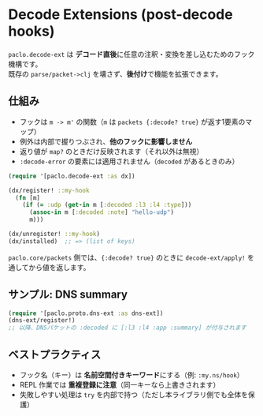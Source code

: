 # Decode Extensions (post-decode hooks)

`paclo.decode-ext` は **デコード直後**に任意の注釈・変換を差し込むためのフック機構です。  
既存の `parse/packet->clj` を壊さず、**後付け**で機能を拡張できます。

## 仕組み

- フックは `m -> m'` の関数（`m` は `packets {:decode? true}` が返す1要素のマップ）
- 例外は内部で握りつぶされ、**他のフックに影響しません**
- 返り値が `map?` のときだけ反映されます（それ以外は無視）
- `:decode-error` の要素には適用されません（`decoded` があるときのみ）

```clojure
(require '[paclo.decode-ext :as dx])

(dx/register! ::my-hook
  (fn [m]
    (if (= :udp (get-in m [:decoded :l3 :l4 :type]))
      (assoc-in m [:decoded :note] "hello-udp")
      m)))

(dx/unregister! ::my-hook)
(dx/installed)  ;; => (list of keys)
```

`paclo.core/packets` 側では、`{:decode? true}` のときに `decode-ext/apply!` を通してから値を返します。

## サンプル: DNS summary

```clojure
(require '[paclo.proto.dns-ext :as dns-ext])
(dns-ext/register!)
;; 以降、DNSパケットの :decoded に [:l3 :l4 :app :summary] が付与されます
```

## ベストプラクティス

* フック名（キー）は **名前空間付きキーワード**にする（例: `:my.ns/hook`）
* REPL 作業では **重複登録に注意**（同一キーなら上書きされます）
* 失敗しやすい処理は `try` を内部で持つ（ただし本ライブラリ側でも全体を保護）